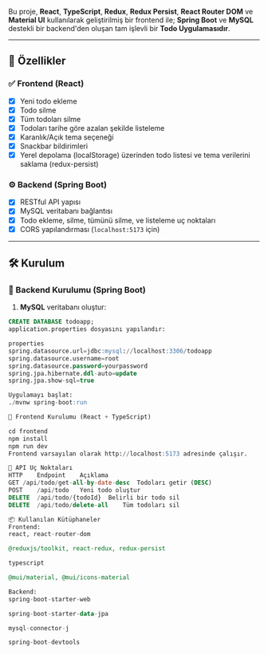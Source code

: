 
Bu proje, **React**, **TypeScript**, **Redux**, **Redux Persist**, **React Router DOM** ve **Material UI** kullanılarak geliştirilmiş bir frontend ile; **Spring Boot** ve **MySQL** destekli bir backend'den oluşan tam işlevli bir **Todo Uygulamasıdır**.

---

## 🚀 Özellikler

### ✅ Frontend (React)

- [x] Yeni todo ekleme  
- [x] Todo silme  
- [x] Tüm todoları silme  
- [x] Todoları tarihe göre azalan şekilde listeleme  
- [x] Karanlık/Açık tema seçeneği  
- [x] Snackbar bildirimleri  
- [x] Yerel depolama (localStorage) üzerinden todo listesi ve tema verilerini saklama (redux-persist)

### ⚙️ Backend (Spring Boot)

- [x] RESTful API yapısı  
- [x] MySQL veritabanı bağlantısı  
- [x] Todo ekleme, silme, tümünü silme, ve listeleme uç noktaları  
- [x] CORS yapılandırması (`localhost:5173` için)

---

## 🛠️ Kurulum

### 🔧 Backend Kurulumu (Spring Boot)

1. **MySQL** veritabanı oluştur:

```sql
CREATE DATABASE todoapp;
application.properties dosyasını yapılandır:

properties
spring.datasource.url=jdbc:mysql://localhost:3306/todoapp
spring.datasource.username=root
spring.datasource.password=yourpassword
spring.jpa.hibernate.ddl-auto=update
spring.jpa.show-sql=true

Uygulamayı başlat:
./mvnw spring-boot:run

🎨 Frontend Kurulumu (React + TypeScript)

cd frontend
npm install
npm run dev
Frontend varsayılan olarak http://localhost:5173 adresinde çalışır.

🔌 API Uç Noktaları
HTTP	Endpoint	Açıklama
GET	/api/todo/get-all-by-date-desc	Todoları getir (DESC)
POST	/api/todo	Yeni todo oluştur
DELETE	/api/todo/{todoId}	Belirli bir todo sil
DELETE	/api/todo/delete-all	Tüm todoları sil

📦 Kullanılan Kütüphaneler
Frontend:
react, react-router-dom

@reduxjs/toolkit, react-redux, redux-persist

typescript

@mui/material, @mui/icons-material

Backend:
spring-boot-starter-web

spring-boot-starter-data-jpa

mysql-connector-j

spring-boot-devtools
